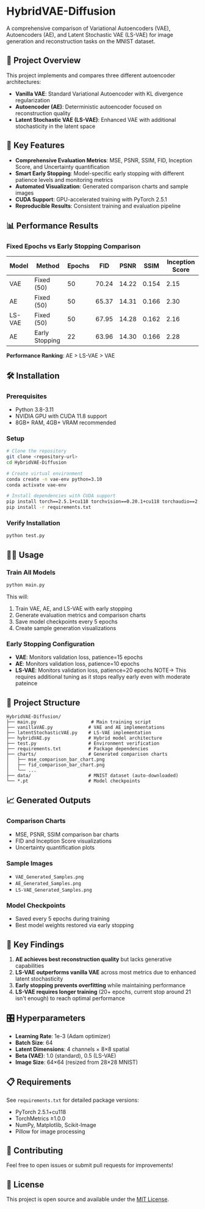 # HybridVAE-Diffusion

A comprehensive comparison of Variational Autoencoders (VAE), Autoencoders (AE), and Latent Stochastic VAE (LS-VAE) for image generation and reconstruction tasks on the MNIST dataset.

## 🎯 Project Overview

This project implements and compares three different autoencoder architectures:

- **Vanilla VAE**: Standard Variational Autoencoder with KL divergence regularization
- **Autoencoder (AE)**: Deterministic autoencoder focused on reconstruction quality
- **Latent Stochastic VAE (LS-VAE)**: Enhanced VAE with additional stochasticity in the latent space

## 🚀 Key Features

- **Comprehensive Evaluation Metrics**: MSE, PSNR, SSIM, FID, Inception Score, and Uncertainty quantification
- **Smart Early Stopping**: Model-specific early stopping with different patience levels and monitoring metrics
- **Automated Visualization**: Generated comparison charts and sample images
- **CUDA Support**: GPU-accelerated training with PyTorch 2.5.1
- **Reproducible Results**: Consistent training and evaluation pipeline

## 📊 Performance Results

### Fixed Epochs vs Early Stopping Comparison

| Model  | Method         | Epochs | FID   | PSNR  | SSIM  | Inception Score |
|--------|----------------|--------|-------|-------|-------|-----------------|
| VAE    | Fixed (50)     | 50     | 70.24 | 14.22 | 0.154 | 2.15           |
| AE     | Fixed (50)     | 50     | 65.37 | 14.31 | 0.166 | 2.30           |
| LS-VAE | Fixed (50)     | 50     | 67.95 | 14.28 | 0.162 | 2.16           |
| AE     | Early Stopping | 22     | 63.96 | 14.30 | 0.166 | 2.28           |

**Performance Ranking**: AE > LS-VAE > VAE

## 🛠️ Installation

### Prerequisites
- Python 3.8-3.11
- NVIDIA GPU with CUDA 11.8 support
- 8GB+ RAM, 4GB+ VRAM recommended

### Setup
```bash
# Clone the repository
git clone <repository-url>
cd HybridVAE-Diffusion

# Create virtual environment
conda create -n vae-env python=3.10
conda activate vae-env

# Install dependencies with CUDA support
pip install torch==2.5.1+cu118 torchvision==0.20.1+cu118 torchaudio==2.5.1+cu118 --index-url https://download.pytorch.org/whl/cu118
pip install -r requirements.txt
```

### Verify Installation
```bash
python test.py
```

## 🏃‍♂️ Usage

### Train All Models
```bash
python main.py
```

This will:
1. Train VAE, AE, and LS-VAE with early stopping
2. Generate evaluation metrics and comparison charts
3. Save model checkpoints every 5 epochs
4. Create sample generation visualizations

### Early Stopping Configuration
- **VAE**: Monitors validation loss, patience=15 epochs
- **AE**: Monitors validation loss, patience=10 epochs  
- **LS-VAE**: Monitors validation loss, patience=20 epochs NOTE-> This requires additional tuning as it stops reallyy early even with moderate pateince

## 📁 Project Structure

```
HybridVAE-Diffusion/
├── main.py                    # Main training script
├── vanillaVAE.py             # VAE and AE implementations
├── latentStochasticVAE.py    # LS-VAE implementation
├── hybridVAE.py              # Hybrid model architecture
├── test.py                   # Environment verification
├── requirements.txt          # Package dependencies
├── charts/                   # Generated comparison charts
│   ├── mse_comparison_bar_chart.png
│   ├── fid_comparison_bar_chart.png
│   └── ...
├── data/                     # MNIST dataset (auto-downloaded)
└── *.pt                      # Model checkpoints
```

## 📈 Generated Outputs

### Comparison Charts
- MSE, PSNR, SSIM comparison bar charts
- FID and Inception Score visualizations
- Uncertainty quantification plots

### Sample Images
- `VAE_Generated_Samples.png`
- `AE_Generated_Samples.png`
- `LS-VAE_Generated_Samples.png`

### Model Checkpoints
- Saved every 5 epochs during training
- Best model weights restored via early stopping

## 🔬 Key Findings

1. **AE achieves best reconstruction quality** but lacks generative capabilities
2. **LS-VAE outperforms vanilla VAE** across most metrics due to enhanced latent stochasticity
3. **Early stopping prevents overfitting** while maintaining performance
4. **LS-VAE requires longer training** (20+ epochs, current stop around 21 isn't enough) to reach optimal performance

## 🎛️ Hyperparameters

- **Learning Rate**: 1e-3 (Adam optimizer)
- **Batch Size**: 64
- **Latent Dimensions**: 4 channels × 8×8 spatial
- **Beta (VAE)**: 1.0 (standard), 0.5 (LS-VAE)
- **Image Size**: 64×64 (resized from 28×28 MNIST)

## 📋 Requirements

See `requirements.txt` for detailed package versions:
- PyTorch 2.5.1+cu118
- TorchMetrics ≥1.0.0
- NumPy, Matplotlib, Scikit-Image
- Pillow for image processing

## 🤝 Contributing

Feel free to open issues or submit pull requests for improvements!

## 📄 License

This project is open source and available under the [MIT License](LICENSE).